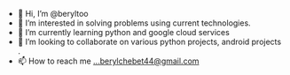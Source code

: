 - 👋 Hi, I’m @beryltoo
- 👀 I’m interested in solving problems using current technologies.
- 🌱 I’m currently learning python and google cloud services
- 💞️ I’m looking to collaborate on various python projects, android projects .
- 📫 How to reach me ...berylchebet44@gmail.com

<!---
beryltoo/beryltoo is a ✨ special ✨ repository because its `README.md` (this file) appears on your GitHub profile.
You can click the Preview link to take a look at your changes.
--->
